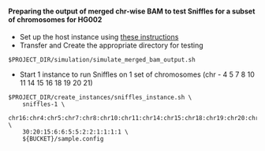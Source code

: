 #### Preparing the output of merged chr-wise BAM to test Sniffles for a subset of chromosomes for HG002
* Set up the host instance using [these instructions](./Setting_up_host_instance.md) 
* Transfer and Create the appropriate directory for testing
```
$PROJECT_DIR/simulation/simulate_merged_bam_output.sh
```
* Start 1 instance to run Sniffles on 1 set of chromosomes (chr - 4 5 7 8 10 11 14 15 16 18 19 20 21)
```
$PROJECT_DIR/create_instances/sniffles_instance.sh \
	sniffles-1 \
	chr16:chr4:chr5:chr7:chr8:chr10:chr11:chr14:chr15:chr18:chr19:chr20:chr21 \
	30:20:15:6:6:5:5:2:2:1:1:1:1 \
	${BUCKET}/sample.config
```
